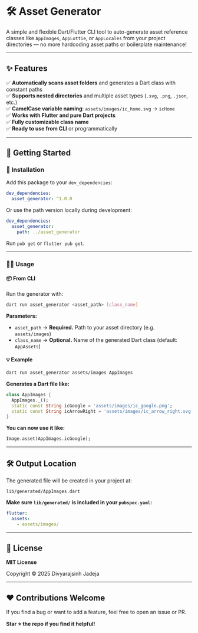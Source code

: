 # 🛠️ Asset Generator

A simple and flexible Dart/Flutter CLI tool to auto-generate asset reference classes like `AppImages`, `AppLottie`, or `AppLocales` from your project directories — no more hardcoding asset paths or boilerplate maintenance!

---

## ✨ Features

✅ **Automatically scans asset folders** and generates a Dart class with constant paths  
✅ **Supports nested directories** and multiple asset types (`.svg`, `.png`, `.json`, etc.)  
✅ **CamelCase variable naming**: `assets/images/ic_home.svg` → `icHome`  
✅ **Works with Flutter and pure Dart projects**  
✅ **Fully customizable class name**  
✅ **Ready to use from CLI** or programmatically

---

## 🚀 Getting Started

### 🔧 Installation

Add this package to your `dev_dependencies`:

```yaml
dev_dependencies:
  asset_generator: ^1.0.0
```

Or use the path version locally during development:

```yaml
dev_dependencies:
  asset_generator:
    path: ../asset_generator
```

Run `pub get` or `flutter pub get`.

---

### 🏃‍♂️ Usage

#### 📦 From CLI

Run the generator with:

```bash
dart run asset_generator <asset_path> [class_name]
```

**Parameters:**
- `asset_path` → **Required.** Path to your asset directory (e.g. `assets/images`)
- `class_name` → **Optional.** Name of the generated Dart class (default: `AppAssets`)

#### 💡 Example

```bash
dart run asset_generator assets/images AppImages
```

**Generates a Dart file like:**

```dart
class AppImages {
  AppImages._();
  static const String icGoogle = 'assets/images/ic_google.png';
  static const String icArrowRight = 'assets/images/ic_arrow_right.svg';
}
```

**You can now use it like:**

```dart
Image.asset(AppImages.icGoogle);
```

---

## 🛠 Output Location

The generated file will be created in your project at:

```
lib/generated/AppImages.dart
```

**Make sure `lib/generated/` is included in your `pubspec.yaml`:**

```yaml
flutter:
  assets:
    - assets/images/
```

---

## 📄 License

**MIT License**

Copyright © 2025 Divyarajsinh Jadeja

---

## ❤️ Contributions Welcome

If you find a bug or want to add a feature, feel free to open an issue or PR.

**Star ⭐ the repo if you find it helpful!**